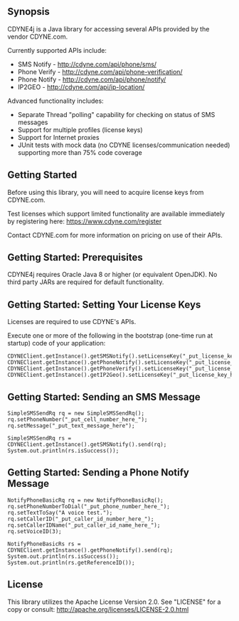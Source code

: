 ## Synopsis

CDYNE4j is a Java library for accessing several APIs provided by the vendor CDYNE.com.

Currently supported APIs include:

* SMS Notify - http://cdyne.com/api/phone/sms/
* Phone Verify - http://cdyne.com/api/phone-verification/
* Phone Notify - http://cdyne.com/api/phone/notify/
* IP2GEO - http://cdyne.com/api/ip-location/

Advanced functionality includes:

* Separate Thread "polling" capability for checking on status of SMS messages
* Support for multiple profiles (license keys)
* Support for Internet proxies
* JUnit tests with mock data (no CDYNE licenses/communication needed) supporting more than 75% code coverage

## Getting Started

Before using this library, you will need to acquire license keys from CDYNE.com.

Test licenses which support limited functionality are available immediately by registering here:  https://www.cdyne.com/register

Contact CDYNE.com for more information on pricing on use of their APIs.

## Getting Started:  Prerequisites

CDYNE4j requires Oracle Java 8 or higher (or equivalent OpenJDK).  No third party JARs are required for default functionality.

## Getting Started:  Setting Your License Keys

Licenses are required to use CDYNE's APIs.

Execute one or more of the following in the bootstrap (one-time run at startup) code of your application:

```
CDYNEClient.getInstance().getSMSNotify().setLicenseKey("_put_license_key_here_");
CDYNEClient.getInstance().getPhoneNotify().setLicenseKey("_put_license_key_here_");
CDYNEClient.getInstance().getPhoneVerify().setLicenseKey("_put_license_key_here_");
CDYNEClient.getInstance().getIP2Geo().setLicenseKey("_put_license_key_here_");
```

## Getting Started:  Sending an SMS Message

```
SimpleSMSSendRq rq = new SimpleSMSSendRq();
rq.setPhoneNumber("_put_cell_number_here_");
rq.setMessage("_put_text_message_here");

SimpleSMSSendRq rs = CDYNEClient.getInstance().getSMSNotify().send(rq);
System.out.println(rs.isSuccess());
```

## Getting Started:  Sending a Phone Notify Message

```
NotifyPhoneBasicRq rq = new NotifyPhoneBasicRq();
rq.setPhoneNumberToDial("_put_phone_number_here_");
rq.setTextToSay("A voice test.");
rq.setCallerID("_put_caller_id_number_here_");
rq.setCallerIDName("_put_caller_id_name_here_");
rq.setVoiceID(3);
		
NotifyPhoneBasicRs rs = CDYNEClient.getInstance().getPhoneNotify().send(rq);
System.out.println(rs.isSuccess());
System.out.println(rs.getReferenceID());
```

## License

This library utilizes the Apache License Version 2.0.  See "LICENSE" for a copy or consult: http://apache.org/licenses/LICENSE-2.0.html
